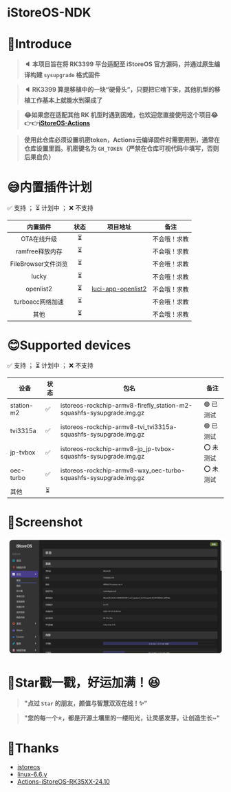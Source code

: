 # iStoreOS-NDK

# 🤔Introduce
> **🔈 本项目旨在将 RK3399 平台适配至 iStoreOS 官方源码，并通过原生编译构建 `sysupgrade` 格式固件**

> **🔈 RK3399 算是移植中的一块“硬骨头”，只要把它啃下来，其他机型的移植工作基本上就能水到渠成了**

> **😂如果您在适配其他 RK 机型时遇到困难，也欢迎您直接使用这个项目😂👉👉[iStoreOS-Actions](https://github.com/Kwonelee/iStoreOS-Actions/releases)**

> **使用此仓库必须设置机密token，Actions云编译固件时需要用到，通常在仓库设置里面。机密键名为 `GH_TOKEN`（严禁在仓库可视代码中填写，否则后果自负）**

# 😅内置插件计划

✅ 支持 ； ⏳ 计划中 ； ❌ 不支持

| 内置插件                 | 状态 | 项目地址                                                          | 备注         |
|:------------------------:|:----:|:------------------------------------------------------------------:|:------------:|
| OTA在线升级	             | ⏳   |                                                                    | 不会哦！求教 |
| ramfree释放内存          | ⏳   |                                                                    | 不会哦！求教 |
| FileBrowser文件浏览      | ⏳   |                                                                    | 不会哦！求教 |
| lucky                    | ⏳   |                                                                    | 不会哦！求教 |
| openlist2                | ⏳   | [luci-app-openlist2](https://github.com/sbwml/luci-app-openlist2)  | 不会哦！求教 |
| turboacc网络加速         | ⏳   |                                                                    | 不会哦！求教 |
| 其他                     | ⏳   |                                                                    | 不会哦！求教 |

# 😊Supported devices

✅ 支持 ； ⏳ 计划中 ； ❌ 不支持

| 设备       | 状态   | 包名                                                                    | 备注               |
| ---------- | ------ | ----------------------------------------------------------------------- | ------------------ |
| station-m2 |  ✅    | istoreos-rockchip-armv8-firefly_station-m2-squashfs-sysupgrade.img.gz  | 🟢 已测试          |
| tvi3315a   |  ✅    | istoreos-rockchip-armv8-tvi_tvi3315a-squashfs-sysupgrade.img.gz        | 🟢 已测试          |
| jp-tvbox   |  ✅    | istoreos-rockchip-armv8-jp_jp-tvbox-squashfs-sysupgrade.img.gz         | ⭕ 未测试          |
| oec-turbo  |  ✅    | istoreos-rockchip-armv8-wxy_oec-turbo-squashfs-sysupgrade.img.gz       | ⭕ 未测试          |
| 其他       |  ⏳    |                                                                         |                    |

# 🤗Screenshot
![screenshots](./configfiles/screenshot/screenshot2.png)

# 🌟Star戳一戳，好运加满！😆
> **"点过 `Star` 的朋友，颜值与智慧双双在线！✨"**

> **"您的每一个⭐️，都是开源土壤里的一缕阳光，让灵感发芽，让创造生长~"**

# 🙏Thanks
- [istoreos](https://github.com/istoreos/istoreos)
- [linux-6.6.y](https://github.com/unifreq/linux-6.6.y)
- [Actions-iStoreOS-RK35XX-24.10](https://github.com/xiaomeng9597/Actions-iStoreOS-RK35XX-24.10)
